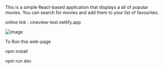This is a simple React-based application that displays a all of popular movies. You can search for movies and add them to your list of favourites.

online link : cineview-test.netlify.app


![image](https://github.com/user-attachments/assets/96c14d83-ac66-4bb2-b447-499c5570de4c)



To Run this web-page 


npm install 

npm run dev
